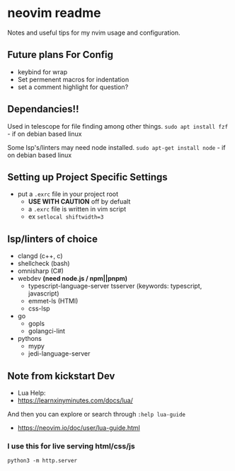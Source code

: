 # neovim readme
Notes and useful tips for my nvim usage and configuration.

## Future plans For Config
- keybind for wrap
- Set permenent macros for indentation
- set a comment highlight for question?

## Dependancies!!
Used in telescope for file finding among other things.
`sudo apt install fzf` - if on debian based linux

Some lsp's/linters may need node installed.
`sudo apt-get install node` - if on debian based linux

## Setting up Project Specific Settings
- put a `.exrc` file in your project root
    - **USE WITH CAUTION** off by defualt 
    - a `.exrc` file is written in vim script
    - ex `setlocal shiftwidth=3`

## lsp/linters of choice
- clangd        (c++, c)
- shellcheck    (bash)
- omnisharp     (C#)
- webdev **(need node.js / npm||pnpm)**
    - typescript-language-server tsserver (keywords: typescript, javascript)
    - emmet-ls      (HTMl)
    - css-lsp
- go
    - gopls
    - golangci-lint
- pythons
    - mypy
    - jedi-language-server

## Note from kickstart Dev
- Lua Help:
- https://learnxinyminutes.com/docs/lua/

And then you can explore or search through `:help lua-guide`
- https://neovim.io/doc/user/lua-guide.html

### I use this for live serving html/css/js
`python3 -m http.server`
